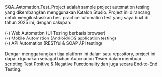 SQA_Automation_Test_Project adalah sample project automation testing yang dikembangkan menggunakan Katalon Studio.
Project ini dirancang untuk mengilustrasikan best practice automation test yang saya buat di tahun 2025 ini, dengan cakupan:<br>
<br>
(-) Web Automation (UI Testing berbasis browser)<br>
(-) Mobile Automation (Android/iOS application testing)<br>
(-) API Automation (RESTful & SOAP API testing)<br>
<br>
Dengan menggabungkan tiga platform ini dalam satu repository, project ini dapat digunakan sebagai bahan Automation Tester dalam membuat scripting Test Positive & Negative Functionality dan juga secara End-to-End Testing.
